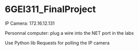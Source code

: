 # 6GEI311_FinalProject

IP Camera: 172.16.12.131

Personnal computer: plug a wire into the NET port in the labs

Use Python lib Requests for polling the IP camera
